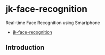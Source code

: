 # jk-face-recognition
Real-time Face Recognition using Smartphone

* [jk-face-recognition](#introduction)

## Introduction



